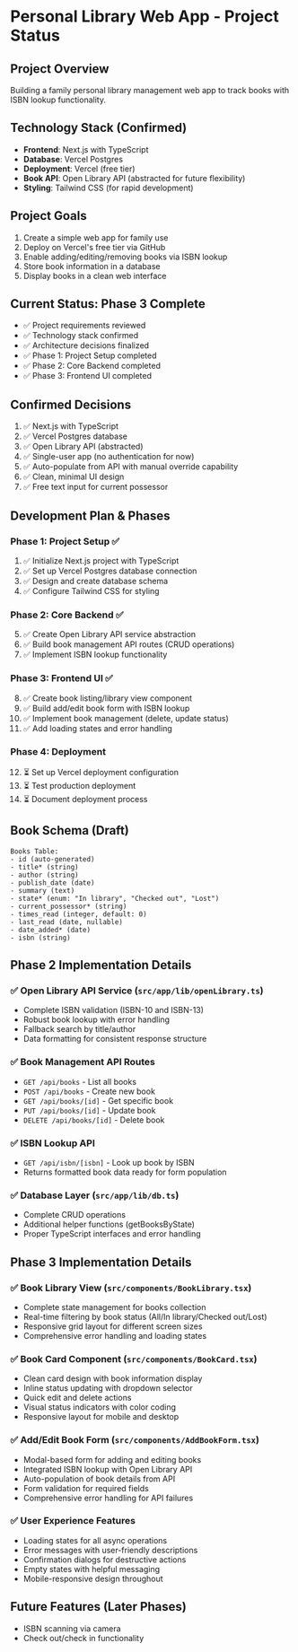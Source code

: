 # Personal Library Web App - Project Status

## Project Overview
Building a family personal library management web app to track books with ISBN lookup functionality.

## Technology Stack (Confirmed)
- **Frontend**: Next.js with TypeScript
- **Database**: Vercel Postgres
- **Deployment**: Vercel (free tier)
- **Book API**: Open Library API (abstracted for future flexibility)
- **Styling**: Tailwind CSS (for rapid development)

## Project Goals
1. Create a simple web app for family use
2. Deploy on Vercel's free tier via GitHub
3. Enable adding/editing/removing books via ISBN lookup
4. Store book information in a database
5. Display books in a clean web interface

## Current Status: Phase 3 Complete
- ✅ Project requirements reviewed
- ✅ Technology stack confirmed
- ✅ Architecture decisions finalized
- ✅ Phase 1: Project Setup completed
- ✅ Phase 2: Core Backend completed
- ✅ Phase 3: Frontend UI completed

## Confirmed Decisions
1. ✅ Next.js with TypeScript
2. ✅ Vercel Postgres database
3. ✅ Open Library API (abstracted)
4. ✅ Single-user app (no authentication for now)
5. ✅ Auto-populate from API with manual override capability
6. ✅ Clean, minimal UI design
7. ✅ Free text input for current possessor

## Development Plan & Phases

### Phase 1: Project Setup ✅
1. ✅ Initialize Next.js project with TypeScript
2. ✅ Set up Vercel Postgres database connection
3. ✅ Design and create database schema
4. ✅ Configure Tailwind CSS for styling

### Phase 2: Core Backend ✅
5. ✅ Create Open Library API service abstraction
6. ✅ Build book management API routes (CRUD operations)
7. ✅ Implement ISBN lookup functionality

### Phase 3: Frontend UI ✅
8. ✅ Create book listing/library view component
9. ✅ Build add/edit book form with ISBN lookup
10. ✅ Implement book management (delete, update status)
11. ✅ Add loading states and error handling

### Phase 4: Deployment
12. ⏳ Set up Vercel deployment configuration
13. ⏳ Test production deployment
14. ⏳ Document deployment process

## Book Schema (Draft)
```
Books Table:
- id (auto-generated)
- title* (string)
- author (string)
- publish_date (date)
- summary (text)
- state* (enum: "In library", "Checked out", "Lost")
- current_possessor* (string)
- times_read (integer, default: 0)
- last_read (date, nullable)
- date_added* (date)
- isbn (string)
```

## Phase 2 Implementation Details
### ✅ Open Library API Service (`src/app/lib/openLibrary.ts`)
- Complete ISBN validation (ISBN-10 and ISBN-13)
- Robust book lookup with error handling
- Fallback search by title/author
- Data formatting for consistent response structure

### ✅ Book Management API Routes
- `GET /api/books` - List all books
- `POST /api/books` - Create new book  
- `GET /api/books/[id]` - Get specific book
- `PUT /api/books/[id]` - Update book
- `DELETE /api/books/[id]` - Delete book

### ✅ ISBN Lookup API
- `GET /api/isbn/[isbn]` - Look up book by ISBN
- Returns formatted book data ready for form population

### ✅ Database Layer (`src/app/lib/db.ts`)
- Complete CRUD operations
- Additional helper functions (getBooksByState)
- Proper TypeScript interfaces and error handling

## Phase 3 Implementation Details
### ✅ Book Library View (`src/components/BookLibrary.tsx`)
- Complete state management for books collection
- Real-time filtering by book status (All/In library/Checked out/Lost)
- Responsive grid layout for different screen sizes
- Comprehensive error handling and loading states

### ✅ Book Card Component (`src/components/BookCard.tsx`)
- Clean card design with book information display
- Inline status updating with dropdown selector
- Quick edit and delete actions
- Visual status indicators with color coding
- Responsive layout for mobile and desktop

### ✅ Add/Edit Book Form (`src/components/AddBookForm.tsx`)
- Modal-based form for adding and editing books
- Integrated ISBN lookup with Open Library API
- Auto-population of book details from API
- Form validation for required fields
- Comprehensive error handling for API failures

### ✅ User Experience Features
- Loading states for all async operations
- Error messages with user-friendly descriptions
- Confirmation dialogs for destructive actions
- Empty states with helpful messaging
- Mobile-responsive design throughout

## Future Features (Later Phases)
- ISBN scanning via camera
- Check out/check in functionality